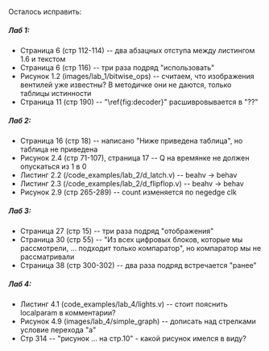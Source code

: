 Осталось исправить: 
##### Лаб 1:
* Страница 6 (стр 112-114) -- два абзацных отступа между листингом 1.6 и текстом
* Страница 6 (стр 116) -- три раза подряд "использовать"
* Рисунок 1.2 (images/lab_1/bitwise_ops) -- считаем, что изображения вентилей уже известны? В методичке они не даются, только таблицы истинности
* Страница 11 (стр 190) -- "\ref{fig:decoder}" расшивровывается в "??"

##### Лаб 2:
* Страница 16 (стр 18) -- написано "Ниже приведена таблица", но таблица не приведена
* Рисунок 2.4 (стр 71-107), страница 17 -- Q на времянке не должен опускаться из 1 в 0
* Листинг 2.2 (/code_examples/lab_2/d_latch.v) -- beahv -> behav
* Листинг 2.3 (/code_examples/lab_2/d_flipflop.v) -- beahv -> behav
* Рисунок 2.9 (стр 265-289) -- count изменяется по negedge clk

##### Лаб 3:
* Страница 27 (стр 15) -- три раза подряд "отображения"
* Страница 30 (стр 55) -- "Из всех цифровых блоков, которые мы рассмотрели, ... подходит только компаратор", но компаратор мы не рассматривали
* Страница 38 (стр 300-302) -- два раза подряд встречается "ранее"

##### Лаб 4:
* Листинг 4.1 (code_examples/lab_4/lights.v) -- стоит пояснить localparam в комментарии?
* Рисунок 4.9 (images/lab_4/simple_graph) -- дописать над стрелками условие перехода "a"
* Стр 314 -- "рисунок ... на стр.10" - какой рисунок имелся в виду?
